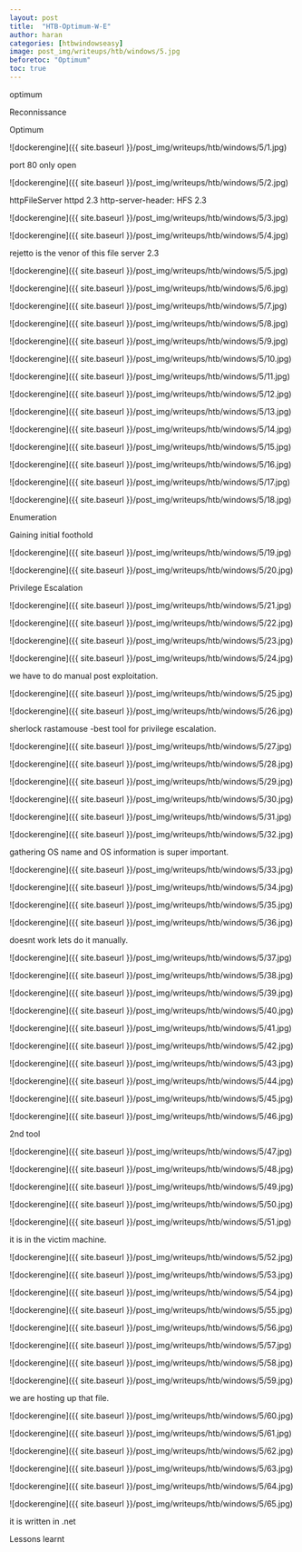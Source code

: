 ```yaml
---
layout: post
title:  "HTB-Optimum-W-E"
author: haran
categories: [htbwindowseasy]
image: post_img/writeups/htb/windows/5.jpg
beforetoc: "Optimum"
toc: true
---
```


optimum

Reconnissance

Optimum

![dockerengine]({{ site.baseurl }}/post_img/writeups/htb/windows/5/1.jpg)

port 80 only open

![dockerengine]({{ site.baseurl }}/post_img/writeups/htb/windows/5/2.jpg)


httpFileServer httpd 2.3
http-server-header: HFS 2.3

![dockerengine]({{ site.baseurl }}/post_img/writeups/htb/windows/5/3.jpg)

![dockerengine]({{ site.baseurl }}/post_img/writeups/htb/windows/5/4.jpg)

rejetto is the venor of this file server 2.3

![dockerengine]({{ site.baseurl }}/post_img/writeups/htb/windows/5/5.jpg)

![dockerengine]({{ site.baseurl }}/post_img/writeups/htb/windows/5/6.jpg)

![dockerengine]({{ site.baseurl }}/post_img/writeups/htb/windows/5/7.jpg)

![dockerengine]({{ site.baseurl }}/post_img/writeups/htb/windows/5/8.jpg)

![dockerengine]({{ site.baseurl }}/post_img/writeups/htb/windows/5/9.jpg)

![dockerengine]({{ site.baseurl }}/post_img/writeups/htb/windows/5/10.jpg)

![dockerengine]({{ site.baseurl }}/post_img/writeups/htb/windows/5/11.jpg)

![dockerengine]({{ site.baseurl }}/post_img/writeups/htb/windows/5/12.jpg)

![dockerengine]({{ site.baseurl }}/post_img/writeups/htb/windows/5/13.jpg)

![dockerengine]({{ site.baseurl }}/post_img/writeups/htb/windows/5/14.jpg)

![dockerengine]({{ site.baseurl }}/post_img/writeups/htb/windows/5/15.jpg)

![dockerengine]({{ site.baseurl }}/post_img/writeups/htb/windows/5/16.jpg)

![dockerengine]({{ site.baseurl }}/post_img/writeups/htb/windows/5/17.jpg)

![dockerengine]({{ site.baseurl }}/post_img/writeups/htb/windows/5/18.jpg)

Enumeration

Gaining initial foothold

![dockerengine]({{ site.baseurl }}/post_img/writeups/htb/windows/5/19.jpg)

![dockerengine]({{ site.baseurl }}/post_img/writeups/htb/windows/5/20.jpg)

Privilege Escalation

![dockerengine]({{ site.baseurl }}/post_img/writeups/htb/windows/5/21.jpg)

![dockerengine]({{ site.baseurl }}/post_img/writeups/htb/windows/5/22.jpg)

![dockerengine]({{ site.baseurl }}/post_img/writeups/htb/windows/5/23.jpg)

![dockerengine]({{ site.baseurl }}/post_img/writeups/htb/windows/5/24.jpg)

we have to do manual post exploitation.

![dockerengine]({{ site.baseurl }}/post_img/writeups/htb/windows/5/25.jpg)


![dockerengine]({{ site.baseurl }}/post_img/writeups/htb/windows/5/26.jpg)

sherlock rastamouse -best tool for privilege escalation.

![dockerengine]({{ site.baseurl }}/post_img/writeups/htb/windows/5/27.jpg)

![dockerengine]({{ site.baseurl }}/post_img/writeups/htb/windows/5/28.jpg)

![dockerengine]({{ site.baseurl }}/post_img/writeups/htb/windows/5/29.jpg)

![dockerengine]({{ site.baseurl }}/post_img/writeups/htb/windows/5/30.jpg)

![dockerengine]({{ site.baseurl }}/post_img/writeups/htb/windows/5/31.jpg)

![dockerengine]({{ site.baseurl }}/post_img/writeups/htb/windows/5/32.jpg)

gathering OS name and OS information is super important.

![dockerengine]({{ site.baseurl }}/post_img/writeups/htb/windows/5/33.jpg)

![dockerengine]({{ site.baseurl }}/post_img/writeups/htb/windows/5/34.jpg)

![dockerengine]({{ site.baseurl }}/post_img/writeups/htb/windows/5/35.jpg)

![dockerengine]({{ site.baseurl }}/post_img/writeups/htb/windows/5/36.jpg)

doesnt work lets do it manually.

![dockerengine]({{ site.baseurl }}/post_img/writeups/htb/windows/5/37.jpg)

![dockerengine]({{ site.baseurl }}/post_img/writeups/htb/windows/5/38.jpg)

![dockerengine]({{ site.baseurl }}/post_img/writeups/htb/windows/5/39.jpg)

![dockerengine]({{ site.baseurl }}/post_img/writeups/htb/windows/5/40.jpg)

![dockerengine]({{ site.baseurl }}/post_img/writeups/htb/windows/5/41.jpg)

![dockerengine]({{ site.baseurl }}/post_img/writeups/htb/windows/5/42.jpg)

![dockerengine]({{ site.baseurl }}/post_img/writeups/htb/windows/5/43.jpg)

![dockerengine]({{ site.baseurl }}/post_img/writeups/htb/windows/5/44.jpg)

![dockerengine]({{ site.baseurl }}/post_img/writeups/htb/windows/5/45.jpg)

![dockerengine]({{ site.baseurl }}/post_img/writeups/htb/windows/5/46.jpg)


2nd tool


![dockerengine]({{ site.baseurl }}/post_img/writeups/htb/windows/5/47.jpg)


![dockerengine]({{ site.baseurl }}/post_img/writeups/htb/windows/5/48.jpg)


![dockerengine]({{ site.baseurl }}/post_img/writeups/htb/windows/5/49.jpg)

![dockerengine]({{ site.baseurl }}/post_img/writeups/htb/windows/5/50.jpg)

![dockerengine]({{ site.baseurl }}/post_img/writeups/htb/windows/5/51.jpg)

it is in the victim machine.

![dockerengine]({{ site.baseurl }}/post_img/writeups/htb/windows/5/52.jpg)

![dockerengine]({{ site.baseurl }}/post_img/writeups/htb/windows/5/53.jpg)

![dockerengine]({{ site.baseurl }}/post_img/writeups/htb/windows/5/54.jpg)

![dockerengine]({{ site.baseurl }}/post_img/writeups/htb/windows/5/55.jpg)

![dockerengine]({{ site.baseurl }}/post_img/writeups/htb/windows/5/56.jpg)

![dockerengine]({{ site.baseurl }}/post_img/writeups/htb/windows/5/57.jpg)

![dockerengine]({{ site.baseurl }}/post_img/writeups/htb/windows/5/58.jpg)

![dockerengine]({{ site.baseurl }}/post_img/writeups/htb/windows/5/59.jpg)

we are hosting up that file.

![dockerengine]({{ site.baseurl }}/post_img/writeups/htb/windows/5/60.jpg)

![dockerengine]({{ site.baseurl }}/post_img/writeups/htb/windows/5/61.jpg)

![dockerengine]({{ site.baseurl }}/post_img/writeups/htb/windows/5/62.jpg)

![dockerengine]({{ site.baseurl }}/post_img/writeups/htb/windows/5/63.jpg)

![dockerengine]({{ site.baseurl }}/post_img/writeups/htb/windows/5/64.jpg)

![dockerengine]({{ site.baseurl }}/post_img/writeups/htb/windows/5/65.jpg)


it is written in .net

Lessons learnt




